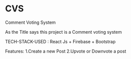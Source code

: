 # CVS
Comment Voting System

As the Title says this project is a Comment voting system 

TECH-STACK-USED : React Js + Firebase + Bootstrap

Features: 1.Create a new Post
          2.Upvote or Downvote a post
          

